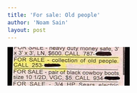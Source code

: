 ```yaml
---
title: 'For sale: Old people'
author: 'Noam Sain'
layout: post
---
```


![old people for sale](/assets/2012-08-20100501.jpg)